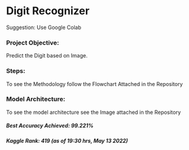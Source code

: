 # Digit Recognizer 

Suggestion: Use Google Colab

### Project Objective:
Predict the Digit based on Image.

### Steps: 
To see the Methodology follow the Flowchart Attached in the Repository

### Model Architecture:
To see the model architecture see the Image attached in the Repository

##### Best Accuracy Achieved: 99.221%
##### Kaggle Rank: 419 (as of 19:30 hrs, May 13 2022)

